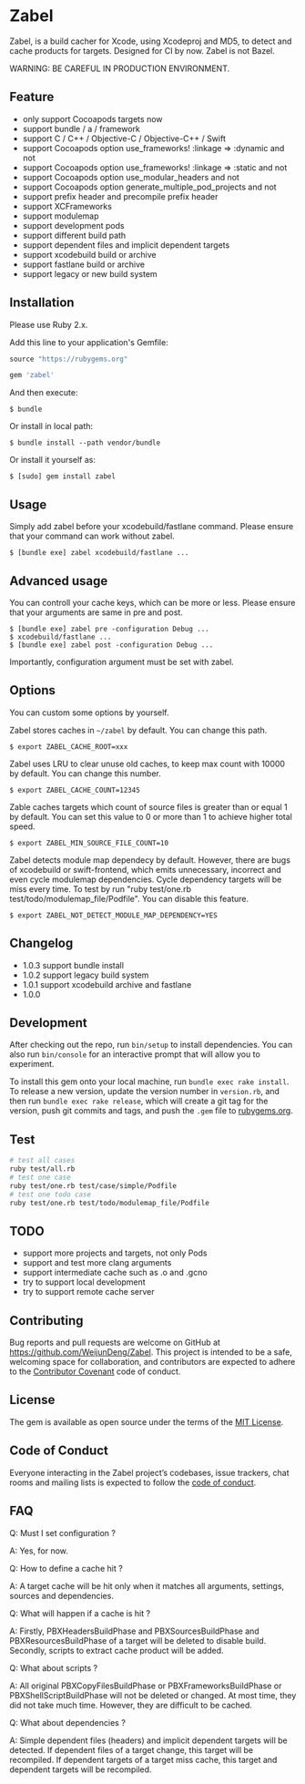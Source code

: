 # Zabel

Zabel, is a build cacher for Xcode, using Xcodeproj and MD5, to detect and cache products for targets. Designed for CI by now. Zabel is not Bazel. 

WARNING: BE CAREFUL IN PRODUCTION ENVIRONMENT.

## Feature

- only support Cocoapods targets now
- support bundle / a / framework
- support C / C++ / Objective-C / Objective-C++ / Swift
- support Cocoapods option use_frameworks! :linkage => :dynamic and not
- support Cocoapods option use_frameworks! :linkage => :static and not
- support Cocoapods option use_modular_headers and not
- support Cocoapods option generate_multiple_pod_projects and not
- support prefix header and precompile prefix header
- support XCFrameworks
- support modulemap
- support development pods
- support different build path
- support dependent files and implicit dependent targets
- support xcodebuild build or archive
- support fastlane build or archive
- support legacy or new build system

## Installation

Please use Ruby 2.x.

Add this line to your application's Gemfile:

```ruby
source "https://rubygems.org"

gem 'zabel'
```

And then execute:

    $ bundle

Or install in local path:

    $ bundle install --path vendor/bundle

Or install it yourself as:

    $ [sudo] gem install zabel

## Usage

Simply add zabel before your xcodebuild/fastlane command. Please ensure that your command can work without zabel. 

    $ [bundle exe] zabel xcodebuild/fastlane ...

## Advanced usage

You can controll your cache keys, which can be more or less. Please ensure that your arguments are same in pre and post.

    $ [bundle exe] zabel pre -configuration Debug ...
    $ xcodebuild/fastlane ...
    $ [bundle exe] zabel post -configuration Debug ...

Importantly, configuration argument must be set with zabel.

## Options

You can custom some options by yourself.

Zabel stores caches in `~/zabel` by default. You can change this path.

    $ export ZABEL_CACHE_ROOT=xxx

Zabel uses LRU to clear unuse old caches, to keep max count with 10000 by default. You can change this number.

    $ export ZABEL_CACHE_COUNT=12345

Zable caches targets which count of source files is greater than or equal 1 by default. You can set this value to 0 or more than 1 to achieve higher total speed. 

    $ export ZABEL_MIN_SOURCE_FILE_COUNT=10

Zabel detects module map dependecy by default. However, there are bugs of xcodebuild or swift-frontend, which emits unnecessary, incorrect and even cycle modulemap dependencies. Cycle dependency targets will be miss every time. To test by run "ruby test/one.rb test/todo/modulemap_file/Podfile". You can disable this feature.

    $ export ZABEL_NOT_DETECT_MODULE_MAP_DEPENDENCY=YES

## Changelog

- 1.0.3 support bundle install
- 1.0.2 support legacy build system
- 1.0.1 support xcodebuild archive and fastlane
- 1.0.0

## Development

After checking out the repo, run `bin/setup` to install dependencies. You can also run `bin/console` for an interactive prompt that will allow you to experiment.

To install this gem onto your local machine, run `bundle exec rake install`. To release a new version, update the version number in `version.rb`, and then run `bundle exec rake release`, which will create a git tag for the version, push git commits and tags, and push the `.gem` file to [rubygems.org](https://rubygems.org).

## Test

```bash
# test all cases
ruby test/all.rb
# test one case
ruby test/one.rb test/case/simple/Podfile
# test one todo case
ruby test/one.rb test/todo/modulemap_file/Podfile
```

## TODO

- support more projects and targets, not only Pods
- support and test more clang arguments
- support intermediate cache such as .o and .gcno
- try to support local development
- try to support remote cache server

## Contributing

Bug reports and pull requests are welcome on GitHub at https://github.com/WeijunDeng/Zabel. This project is intended to be a safe, welcoming space for collaboration, and contributors are expected to adhere to the [Contributor Covenant](http://contributor-covenant.org) code of conduct.

## License

The gem is available as open source under the terms of the [MIT License](https://opensource.org/licenses/MIT).

## Code of Conduct

Everyone interacting in the Zabel project’s codebases, issue trackers, chat rooms and mailing lists is expected to follow the [code of conduct](https://github.com/WeijunDeng/Zabel/blob/master/CODE_OF_CONDUCT.md).

## FAQ

Q: Must I set configuration ?

A: Yes, for now.

Q: How to define a cache hit ?

A: A target cache will be hit only when it matches all arguments, settings, sources and dependencies.

Q: What will happen if a cache is hit ?

A: Firstly, PBXHeadersBuildPhase and PBXSourcesBuildPhase and PBXResourcesBuildPhase of a target will be deleted to disable build. Secondly, scripts to extract cache product will be added.

Q: What about scripts ?

A: All original PBXCopyFilesBuildPhase or PBXFrameworksBuildPhase or PBXShellScriptBuildPhase will not be deleted or changed. At most time, they did not take much time. However, they are difficult to be cached.

Q: What about dependencies ?

A: Simple dependent files (headers) and implicit dependent targets will be detected. If dependent files of a target change, this target will be recompiled. If dependent targets of a target miss cache, this target and dependent targets will be recompiled. 


